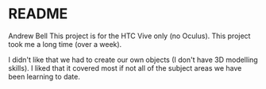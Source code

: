 # README #
Andrew Bell
This project is for the HTC Vive only (no Oculus).
This project took me a long time (over a week).

I didn't like that we had to create our own objects (I don't have 3D modelling skills).
I liked that it covered most if not all of the subject areas we have been learning to date.


